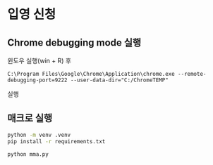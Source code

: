 # 입영 신청

## Chrome debugging mode 실행

윈도우 실행(win + R) 후

`C:\Program Files\Google\Chrome\Application\chrome.exe --remote-debugging-port=9222 --user-data-dir="C:/ChromeTEMP"`

실행

## 매크로 실행

```bash
python -m venv .venv
pip install -r requirements.txt

python mma.py
```

